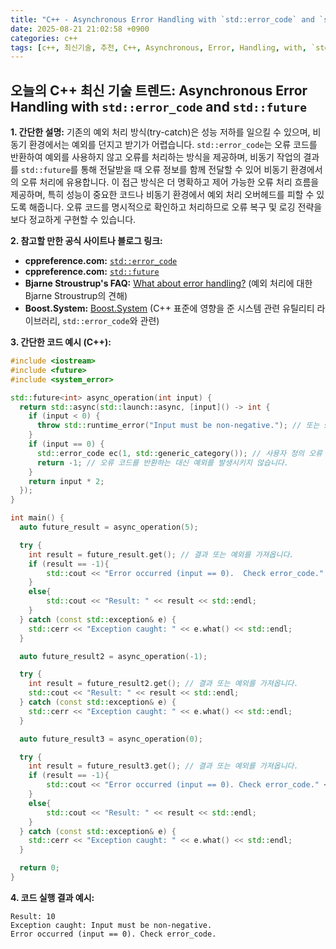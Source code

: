 ```yaml
---
title: "C++ - Asynchronous Error Handling with `std::error_code` and `std::future`"
date: 2025-08-21 21:02:58 +0900
categories: c++
tags: [c++, 최신기술, 추천, C++, Asynchronous, Error, Handling, with, `std::error_code`, and, `std::future`]
---
```


## 오늘의 C++ 최신 기술 트렌드: **Asynchronous Error Handling with `std::error_code` and `std::future`**

**1. 간단한 설명:**
기존의 예외 처리 방식(try-catch)은 성능 저하를 일으킬 수 있으며, 비동기 환경에서는 예외를 던지고 받기가 어렵습니다.  `std::error_code`는 오류 코드를 반환하여 예외를 사용하지 않고 오류를 처리하는 방식을 제공하며, 비동기 작업의 결과를 `std::future`를 통해 전달받을 때 오류 정보를 함께 전달할 수 있어 비동기 환경에서의 오류 처리에 유용합니다.  이 접근 방식은 더 명확하고 제어 가능한 오류 처리 흐름을 제공하며, 특히 성능이 중요한 코드나 비동기 환경에서 예외 처리 오버헤드를 피할 수 있도록 해줍니다.  오류 코드를 명시적으로 확인하고 처리하므로 오류 복구 및 로깅 전략을 보다 정교하게 구현할 수 있습니다.

**2. 참고할 만한 공식 사이트나 블로그 링크:**

*   **cppreference.com:** [`std::error_code`](https://en.cppreference.com/w/cpp/error/error_code)
*   **cppreference.com:** [`std::future`](https://en.cppreference.com/w/cpp/thread/future)
*   **Bjarne Stroustrup's FAQ:**  [What about error handling?](http://www.stroustrup.com/except.pdf) (예외 처리에 대한 Bjarne Stroustrup의 견해)
*   **Boost.System:**  [Boost.System](https://www.boost.org/doc/libs/1_83_0/libs/system/doc/html/index.html) (C++ 표준에 영향을 준 시스템 관련 유틸리티 라이브러리, `std::error_code`와 관련)

**3. 간단한 코드 예시 (C++):**

```cpp
#include <iostream>
#include <future>
#include <system_error>

std::future<int> async_operation(int input) {
  return std::async(std::launch::async, [input]() -> int {
    if (input < 0) {
      throw std::runtime_error("Input must be non-negative."); // 또는 std::make_exception_ptr(std::runtime_error("Input must be non-negative."))로 예외 포인터를 반환할 수 있습니다.
    }
    if (input == 0) {
      std::error_code ec(1, std::generic_category()); // 사용자 정의 오류 코드
      return -1; // 오류 코드를 반환하는 대신 예외를 발생시키지 않습니다.
    }
    return input * 2;
  });
}

int main() {
  auto future_result = async_operation(5);

  try {
    int result = future_result.get(); // 결과 또는 예외를 가져옵니다.
    if (result == -1){
        std::cout << "Error occurred (input == 0).  Check error_code." << std::endl;
    }
    else{
        std::cout << "Result: " << result << std::endl;
    }
  } catch (const std::exception& e) {
    std::cerr << "Exception caught: " << e.what() << std::endl;
  }

  auto future_result2 = async_operation(-1);

  try {
    int result = future_result2.get(); // 결과 또는 예외를 가져옵니다.
    std::cout << "Result: " << result << std::endl;
  } catch (const std::exception& e) {
    std::cerr << "Exception caught: " << e.what() << std::endl;
  }

  auto future_result3 = async_operation(0);

  try {
    int result = future_result3.get(); // 결과 또는 예외를 가져옵니다.
    if (result == -1){
        std::cout << "Error occurred (input == 0). Check error_code." << std::endl;
    }
    else{
        std::cout << "Result: " << result << std::endl;
    }
  } catch (const std::exception& e) {
    std::cerr << "Exception caught: " << e.what() << std::endl;
  }

  return 0;
}
```

**4. 코드 실행 결과 예시:**

```
Result: 10
Exception caught: Input must be non-negative.
Error occurred (input == 0). Check error_code.
```

